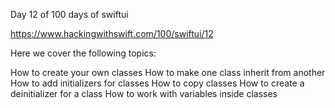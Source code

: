 Day 12 of 100 days of swiftui

https://www.hackingwithswift.com/100/swiftui/12

Here we cover the following topics:

How to create your own classes
How to make one class inherit from another
How to add initializers for classes
How to copy classes
How to create a deinitializer for a class
How to work with variables inside classes
